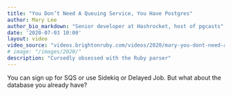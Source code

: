 ```yaml
---
title: "You Don’t Need A Queuing Service, You Have Postgres"
author: Mary Lee
author_bio_markdown: "Senior developer at Hashrocket, host of pgcasts"
date: '2020-07-03 10:00'
layout: video
video_source: "videos.brightonruby.com/videos/2020/mary-you-dont-need-a-queuing-service.mp4"
# image: "/images/2020/"
description: "Cursedly obsessed with the Ruby parser"
---
```


You can sign up for SQS or use Sidekiq or Delayed Job. But what about the database you already have?